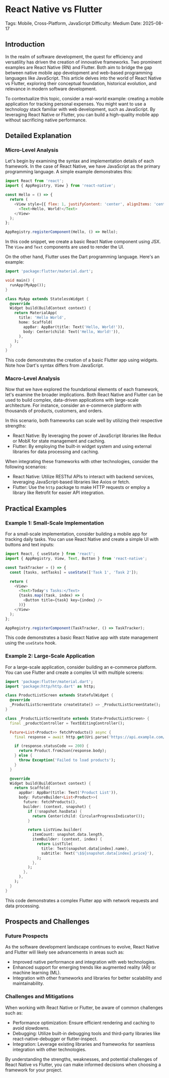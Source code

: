# React Native vs Flutter
Tags: Mobile, Cross-Platform, JavaScript
Difficulty: Medium
Date: 2025-08-17

## Introduction
In the realm of software development, the quest for efficiency and versatility has driven the creation of innovative frameworks. Two prominent examples are React Native (RN) and Flutter. Both aim to bridge the gap between native mobile app development and web-based programming languages like JavaScript. This article delves into the world of React Native vs Flutter, exploring their conceptual foundation, historical evolution, and relevance in modern software development.

To contextualize this topic, consider a real-world example: creating a mobile application for tracking personal expenses. You might want to use a technology stack familiar with web development, such as JavaScript. By leveraging React Native or Flutter, you can build a high-quality mobile app without sacrificing native performance.

## Detailed Explanation
### Micro-Level Analysis

Let's begin by examining the syntax and implementation details of each framework. In the case of React Native, we have JavaScript as the primary programming language. A simple example demonstrates this:
```javascript
import React from 'react';
import { AppRegistry, View } from 'react-native';

const Hello = () => {
  return (
    <View style={{ flex: 1, justifyContent: 'center', alignItems: 'center' }}>
      <Text>Hello, World!</Text>
    </View>
  );
};

AppRegistry.registerComponent(Hello, () => Hello);
```
In this code snippet, we create a basic React Native component using JSX. The `View` and `Text` components are used to render the UI.

On the other hand, Flutter uses the Dart programming language. Here's an example:
```dart
import 'package:flutter/material.dart';

void main() {
  runApp(MyApp());
}

class MyApp extends StatelessWidget {
  @override
  Widget build(BuildContext context) {
    return MaterialApp(
      title: 'Hello World',
      home: Scaffold(
        appBar: AppBar(title: Text('Hello, World!')),
        body: Center(child: Text('Hello, World!')),
      ),
    );
  }
}
```
This code demonstrates the creation of a basic Flutter app using widgets. Note how Dart's syntax differs from JavaScript.

### Macro-Level Analysis

Now that we have explored the foundational elements of each framework, let's examine the broader implications. Both React Native and Flutter can be used to build complex, data-driven applications with large-scale architecture. For instance, consider an e-commerce platform with thousands of products, customers, and orders.

In this scenario, both frameworks can scale well by utilizing their respective strengths:

* React Native: By leveraging the power of JavaScript libraries like Redux or MobX for state management and caching.
* Flutter: By employing the built-in widget system and using external libraries for data processing and caching.

When integrating these frameworks with other technologies, consider the following scenarios:

* React Native: Utilize RESTful APIs to interact with backend services, leveraging JavaScript-based libraries like Axios or fetch.
* Flutter: Use the `http` package to make HTTP requests or employ a library like Retrofit for easier API integration.

## Practical Examples

### Example 1: Small-Scale Implementation
For a small-scale implementation, consider building a mobile app for tracking daily tasks. You can use React Native and create a simple UI with buttons and text inputs:
```javascript
import React, { useState } from 'react';
import { AppRegistry, View, Text, Button } from 'react-native';

const TaskTracker = () => {
  const [tasks, setTasks] = useState(['Task 1', 'Task 2']);

  return (
    <View>
      <Text>Today's Tasks:</Text>
      {tasks.map((task, index) => (
        <Button title={task} key={index} />
      ))}
    </View>
  );
};

AppRegistry.registerComponent(TaskTracker, () => TaskTracker);
```
This code demonstrates a basic React Native app with state management using the `useState` hook.

### Example 2: Large-Scale Application
For a large-scale application, consider building an e-commerce platform. You can use Flutter and create a complex UI with multiple screens:
```dart
import 'package:flutter/material.dart';
import 'package:http/http.dart' as http;

class ProductListScreen extends StatefulWidget {
  @override
  _ProductListScreenState createState() => _ProductListScreenState();
}

class _ProductListScreenState extends State<ProductListScreen> {
  final _productController = TextEditingController();

  Future<List<Product>> fetchProducts() async {
    final response = await http.get(Uri.parse('https://api.example.com/products'));

    if (response.statusCode == 200) {
      return Product.fromJson(response.body);
    } else {
      throw Exception('Failed to load products');
    }
  }

  @override
  Widget build(BuildContext context) {
    return Scaffold(
      appBar: AppBar(title: Text('Product List')),
      body: FutureBuilder<List<Product>>(
        future: fetchProducts(),
        builder: (context, snapshot) {
          if (!snapshot.hasData) {
            return Center(child: CircularProgressIndicator());
          }

          return ListView.builder(
            itemCount: snapshot.data.length,
            itemBuilder: (context, index) {
              return ListTile(
                title: Text(snapshot.data[index].name),
                subtitle: Text('\$${snapshot.data[index].price}'),
              );
            },
          );
        },
      ),
    );
  }
}
```
This code demonstrates a complex Flutter app with network requests and data processing.

## Prospects and Challenges
### Future Prospects

As the software development landscape continues to evolve, React Native and Flutter will likely see advancements in areas such as:

* Improved native performance and integration with web technologies.
* Enhanced support for emerging trends like augmented reality (AR) or machine learning (ML).
* Integration with other frameworks and libraries for better scalability and maintainability.

### Challenges and Mitigations

When working with React Native or Flutter, be aware of common challenges such as:

* Performance optimization: Ensure efficient rendering and caching to avoid slowdowns.
* Debugging: Utilize built-in debugging tools and third-party libraries like react-native-debugger or flutter-inspect.
* Integration: Leverage existing libraries and frameworks for seamless integration with other technologies.

By understanding the strengths, weaknesses, and potential challenges of React Native vs Flutter, you can make informed decisions when choosing a framework for your project.
